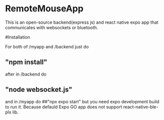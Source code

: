 # RemoteMouseApp
 This is an open-source backend(express js) and react native expo app that communicates with websockets or bluetooth.

#Installation

For both of /myapp and /backend just do 
## "npm install"
after in /backend do
## "node websocket.js"
and  in /myapp do 
##"npx expo start"
but you need expo development build to run it. Because defauld Expo GO app does not support react-native-ble-plx lib.




